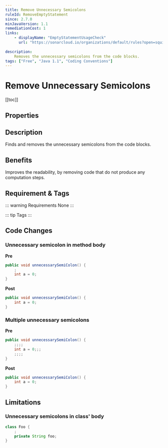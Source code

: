 ```yaml
---
title: Remove Unnecessary Semicolons
ruleId: RemoveEmptyStatement
since: 2.7.0
minJavaVersion: 1.1
remediationCost: 1
links:
    - displayName: "EmptyStatementUsageCheck"
      url: "https://sonarcloud.io/organizations/default/rules?open=squid%3AEmptyStatementUsageCheck&rule_key=squid%3AEmptyStatementUsageCheck"
    
description:
    Removes the unnecessary semicolons from the code blocks.
tags: ["Free", "Java 1.1", "Coding Conventions"]
---
```


# Remove Unnecessary Semicolons

[[toc]]

## Properties

<RuleProperties />


## Description

Finds and removes the unnecessary semicolons from the code blocks.

## Benefits

Improves the readability, by removing code that do not produce any computation steps.

## Requirement & Tags

::: warning Requirements
None
:::

::: tip Tags
<TagLinks />
:::

## Code Changes

### Unnecessary semicolon in method body

__Pre__

```java
public void unnecessarySemiColon() {
    ;
    int a = 0;
}
```

__Post__
```java
public void unnecessarySemiColon() {
    int a = 0;
}
```

### Multiple unnecessary semicolons

__Pre__

```java
public void unnecessarySemiColon() {
    ;;;;
    int a = 0;;;
    ;;;;
}
```

__Post__
```java
public void unnecessarySemiColon() {
    int a = 0;
}
```

## Limitations

### Unnecessary semicolons in class' body
```java
class Foo {
    ;
    private String foo;
}
```

<VersionNotice />

